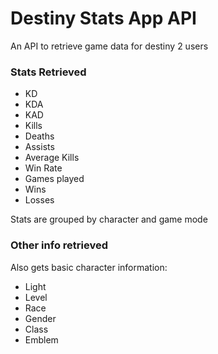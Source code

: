 # Destiny Stats App API

An API to retrieve game data for destiny 2 users

### Stats Retrieved

* KD
* KDA
* KAD
* Kills
* Deaths
* Assists
* Average Kills
* Win Rate
* Games played
* Wins
* Losses

Stats are grouped by character and game mode

### Other info retrieved

Also gets basic character information:
* Light
* Level
* Race
* Gender
* Class
* Emblem
